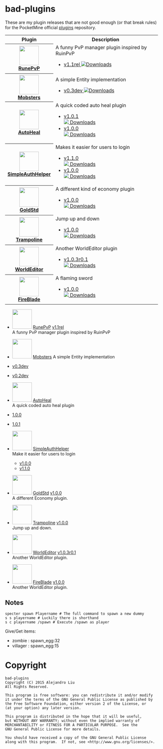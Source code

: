 # bad-plugins

These are my plugin releases that are not good enough (or that break
rules) for the PocketMine official
[plugins](http://plugins.pocketmine.net/) repository.

<table>
<tr><th>Plugin</th><th>Description</th></tr>
<tr>
  <th>
    <a href="https://github.com/alejandroliu/bad-plugins/tree/master/RunePvP">
      <img src="https://raw.githubusercontent.com/alejandroliu/bad-plugins/master/Media/Iron_Sword.png" style="width:64px;height:64px" width="64" height="64"/>
      <br/>
      RunePvP
    </a>
  </th>
  <td>
    A funny PvP manager plugin inspired by RuinPvP
    <ul>
      <li>
	<a href="https://github.com/alejandroliu/bad-plugins/releases/tag/RunePvP-1.1rel">v1.1rel 
	  <img src="https://raw.githubusercontent.com/alejandroliu/bad-plugins/master/Media/download-icon.png" alt="Downloads"/></a>
      </li>
    </ul>
  </td>
</tr>
<!---------------------------------------------------------------------->
<tr>
  <th>
    <a href="https://github.com/alejandroliu/bad-plugins/tree/master/Mobsters">
      <img src="https://raw.githubusercontent.com/alejandroliu/bad-plugins/master/Media/Mobsters-icon.png" style="width:64px;height:64px" width="64" height="64"/>
      <br/>
      Mobsters
    </a>
  </th>
  <td>
    A simple Entity implementation
    <ul>
      <li>
	<a href="https://github.com/alejandroliu/bad-plugins/releases/tag/Mobsters-0.3dev" title="Downloads"> v0.3dev
	  <img src="https://raw.githubusercontent.com/alejandroliu/bad-plugins/master/Media/download-icon.png" alt="Downloads"/></a>
      </li>
    </ul>
  </td>
</tr>
<!---------------------------------------------------------------------->
<tr>
  <th>
    <a href="https://github.com/alejandroliu/bad-plugins/tree/master/AutoHeal">
      <img src="https://raw.githubusercontent.com/alejandroliu/bad-plugins/master/Media/AutoHeal-icon.png" style="width:64px;height:64px" width="64" height="64"/>
      <br/>
      AutoHeal
    </a>
  </th>
  <td>
    A quick coded auto heal plugin
    <ul>
      <li>
	<a href="https://github.com/alejandroliu/bad-plugins/tree/AutoHeal-1.0.1/AutoHeal">v1.0.1</a><br/>
	<a href="https://github.com/alejandroliu/bad-plugins/releases/tag/AutoHeal-1.0.1">
	  <img src="https://raw.githubusercontent.com/alejandroliu/bad-plugins/master/Media/download-icon.png"/>
Downloads</a>
      </li>
      <li>
	<a href="https://github.com/alejandroliu/bad-plugins/tree/AutoHeal-1.0.0/AutoHeal">v1.0.0</a><br/>
	<a href="https://github.com/alejandroliu/bad-plugins/releases/tag/AutoHeal-1.0.0">
	  <img src="https://raw.githubusercontent.com/alejandroliu/bad-plugins/master/Media/download-icon.png"/>
Downloads</a>
      </li>
    </ul>
  </td>
</tr>

<!---------------------------------------------------------------------->
<tr>
  <th>
    <a href="https://github.com/alejandroliu/bad-plugins/tree/master/SimpleAuthHelper">
      <img src="https://raw.githubusercontent.com/alejandroliu/bad-plugins/master/Media/helper-icon.png" style="width:64px;height:64px" width="64" height="64"/>
      <br/>
      SimpleAuthHelper
    </a>
  </th>
  <td>
    Makes it easier for users to login
    <ul>
      <li>
	<a href="https://github.com/alejandroliu/bad-plugins/tree/SimpleAuthHelper-1.1.0/SimpleAuthHelper">v1.1.0</a><br/>
	<a href="https://github.com/alejandroliu/bad-plugins/releases/tag/SimpleAuthHelper-1.1.0">
	  <img src="https://raw.githubusercontent.com/alejandroliu/bad-plugins/master/Media/download-icon.png"/>
Downloads</a>
      </li>
      <li>
	<a href="https://github.com/alejandroliu/bad-plugins/tree/SimpleAuthHelper-1.0.0/SimpleAuthHelper">v1.0.0</a><br/>
	<a href="https://github.com/alejandroliu/bad-plugins/releases/tag/SimpleAuthHelper-1.0.0">
	  <img src="https://raw.githubusercontent.com/alejandroliu/bad-plugins/master/Media/download-icon.png"/>
Downloads</a>
      </li>
    </ul>
  </td>
</tr>

<!---------------------------------------------------------------------->
<tr>
  <th>
    <a href="https://github.com/alejandroliu/bad-plugins/tree/master/GoldStd">
      <img src="https://raw.githubusercontent.com/alejandroliu/bad-plugins/master/Media/GoldStd2-icon.png" style="width:64px;height:64px" width="64" height="64"/>
      <br/>
      GoldStd
    </a>
  </th>
  <td>
    A different kind of economy plugin
    <ul>
      <li>
	<a href="https://github.com/alejandroliu/bad-plugins/tree/GoldStd-1.0.0/GoldStd">v1.0.0</a><br/>
	<a href="https://github.com/alejandroliu/bad-plugins/releases/tag/GoldStd-1.0.0">
	  <img src="https://raw.githubusercontent.com/alejandroliu/bad-plugins/master/Media/download-icon.png"/>
Downloads</a>
      </li>
    </ul>
  </td>
</tr>

<!---------------------------------------------------------------------->
<tr>
  <th>
    <a href="https://github.com/alejandroliu/bad-plugins/tree/master/Trampoline">
      <img src="https://raw.githubusercontent.com/alejandroliu/bad-plugins/master/Media/Trampoline-icon.png" style="width:64px;height:64px" width="64" height="64"/>
      <br/>
      Trampoline
    </a>
  </th>
  <td>
    Jump up and down
    <ul>
      <li>
	<a href="https://github.com/alejandroliu/bad-plugins/tree/Trampoline-1.0.0/Trampoline">v1.0.0</a><br/>
	<a href="https://github.com/alejandroliu/bad-plugins/releases/tag/Trampoline-1.0.0">
	  <img src="https://raw.githubusercontent.com/alejandroliu/bad-plugins/master/Media/download-icon.png"/>
Downloads</a>
      </li>
    </ul>
  </td>
</tr>
<!---------------------------------------------------------------------->
<tr>
  <th>
    <a href="https://github.com/alejandroliu/bad-plugins/tree/master/WorldEditor">
      <img src="https://raw.githubusercontent.com/alejandroliu/bad-plugins/master/Media/WorldEditor-icon.png" style="width:64px;height:64px" width="64" height="64"/>
      <br/>
      WorldEditor
    </a>
  </th>
  <td>
    Another WorldEditor plugin
    <ul>
      <li>
	<a href="https://github.com/alejandroliu/bad-plugins/tree/WorldEditor-1.0.3r0.1/WorldEditor">v1.0.3r0.1</a><br/>
	<a href="https://github.com/alejandroliu/bad-plugins/releases/tag/WorldEditor-1.0.3r0.1">
	  <img src="https://raw.githubusercontent.com/alejandroliu/bad-plugins/master/Media/download-icon.png"/>
Downloads</a>
      </li>
    </ul>
  </td>
</tr>

<!---------------------------------------------------------------------->
<tr>
  <th>
    <a href="https://github.com/alejandroliu/bad-plugins/tree/master/FireBlade">
      <img src="https://raw.githubusercontent.com/alejandroliu/bad-plugins/master/Media/FireBlade-icon.png" style="width:64px;height:64px" width="64" height="64"/>
      <br/>
      FireBlade
    </a>
  </th>
  <td>
    A flaming sword
    <ul>
      <li>
	<a href="https://github.com/alejandroliu/bad-plugins/tree/FireBlade-1.0.0/FireBlade">v1.0.0</a><br/>
	<a href="https://github.com/alejandroliu/bad-plugins/releases/tag/FireBlade-1.0.0">
	  <img src="https://raw.githubusercontent.com/alejandroliu/bad-plugins/master/Media/download-icon.png"/>
Downloads</a>
      </li>
    </ul>
  </td>
</tr>

</table>




* <img src="https://raw.githubusercontent.com/alejandroliu/bad-plugins/master/Media/Iron_Sword.png" style="width:64px;height:64px" width="64" height="64"/>  [RunePvP](https://github.com/alejandroliu/bad-plugins/tree/master/RunePvP) [v1.1rel](https://github.com/alejandroliu/bad-plugins/tree/RunePvP-1.1rel/RunePvP)  
  A funny PvP manager plugin inspired by RuinPvP

*  <img src="https://raw.githubusercontent.com/alejandroliu/bad-plugins/master/Media/Mobsters-icon.png" style="width:64px;height:64px" width="64" height="64"/> [Mobsters](https://github.com/alejandroliu/bad-plugins/tree/master/Mobsters)
  A simple Entity implementation
  * [v0.3dev](https://github.com/alejandroliu/bad-plugins/tree/Mobsters-0.3dev/Mobsters)  
  * [v0.2dev](https://github.com/alejandroliu/bad-plugins/tree/Mobsters-0.2dev/Mobsters)  
*  <img src="https://raw.githubusercontent.com/alejandroliu/bad-plugins/master/Media/AutoHeal-icon.png" style="width:64px;height:64px" width="64" height="64"/> [AutoHeal](https://github.com/alejandroliu/bad-plugins/tree/master/AutoHeal)  
  A quick coded auto heal plugin
  * [1.0.0](https://github.com/alejandroliu/bad-plugins/tree/AutoHeal-1.0.0/AutoHeal)  
  * [1.0.1](https://github.com/alejandroliu/bad-plugins/tree/AutoHeal-1.0.1/AutoHeal)  
*  <img src="https://raw.githubusercontent.com/alejandroliu/bad-plugins/master/Media/helper-icon.png" style="width:64px;height:64px" width="64" height="64"/> [SimpleAuthHelper](https://github.com/alejandroliu/bad-plugins/tree/master/SimpleAuthHelper)  
  Make it easier for users to login
   * [v1.0.0](https://github.com/alejandroliu/bad-plugins/tree/SimpleAuthHelper-1.0.0/SimpleAuthHelper)  
   * [v1.1.0](https://github.com/alejandroliu/bad-plugins/tree/SimpleAuthHelper-1.1.0/SimpleAuthHelper)  
*  <img src="https://raw.githubusercontent.com/alejandroliu/bad-plugins/master/Media/GoldStd2-icon.png" style="width:64px;height:64px" width="64" height="64"/> [GoldStd](https://github.com/alejandroliu/bad-plugins/tree/master/GoldStd) [v1.0.0](https://github.com/alejandroliu/bad-plugins/tree/GoldStd-1.0.0/GoldStd)   
   A different Economy plugin.
*  <img src="https://raw.githubusercontent.com/alejandroliu/bad-plugins/master/Media/Trampoline-icon.png" style="width:64px;height:64px" width="64" height="64"/> [Trampoline](https://github.com/alejandroliu/bad-plugins/tree/master/Trampoline) [v1.0.0](https://github.com/alejandroliu/bad-plugins/tree/Trampoline-1.0.0/Trampoline)   
   Jump up and down.
*  <img src="https://raw.githubusercontent.com/alejandroliu/bad-plugins/master/Media/WorldEditor-icon.png" style="width:64px;height:64px" width="64" height="64"/> [WorldEditor](https://github.com/alejandroliu/bad-plugins/tree/master/WorldEditor) [v1.0.3r0.1](https://github.com/alejandroliu/bad-plugins/tree/WorldEditor-1.0.3r0.1/WorldEditor)   
   Another WorldEditor plugin.
*  <img src="https://raw.githubusercontent.com/alejandroliu/bad-plugins/master/Media/FireBlade-icon.png" style="width:64px;height:64px" width="64" height="64"/> [FireBlade](https://github.com/alejandroliu/bad-plugins/tree/master/FireBlade) [v1.0.0](https://github.com/alejandroliu/bad-plugins/tree/FireBlade-1.0.0/FireBlade)   
   Another WorldEditor plugin.






## Notes

	specter spawn Playername # The full command to spawn a new dummy
	s s playername # Luckily there is shorthand
	s c playername /spawn # Execute /spawn as player

Give/Get items:

* zombie : spawn_egg:32
* villager : spawn_egg:15

# Copyright

    bad-plugins
    Copyright (C) 2015 Alejandro Liu
    All Rights Reserved.

    This program is free software: you can redistribute it and/or modify
    it under the terms of the GNU General Public License as published by
    the Free Software Foundation, either version 2 of the License, or
    (at your option) any later version.

    This program is distributed in the hope that it will be useful,
    but WITHOUT ANY WARRANTY; without even the implied warranty of
    MERCHANTABILITY or FITNESS FOR A PARTICULAR PURPOSE.  See the
    GNU General Public License for more details.

    You should have received a copy of the GNU General Public License
    along with this program.  If not, see <http://www.gnu.org/licenses/>.
